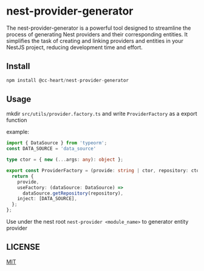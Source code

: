 # nest-provider-generator

The nest-provider-generator is a powerful tool designed to streamline the process of generating Nest providers and their corresponding entities. It simplifies the task of creating and linking providers and entities in your NestJS project, reducing development time and effort.

## Install

```ts
npm install @cc-heart/nest-provider-generator
```

## Usage

mkdir `src/utils/provider.factory.ts` and write `ProviderFactory` as a export function

example:

```ts
import { DataSource } from 'typeorm';
const DATA_SOURCE = 'data_source'

type ctor = { new (...args: any): object };

export const ProviderFactory = (provide: string | ctor, repository: ctor) => {
  return {
    provide,
    useFactory: (dataSource: DataSource) =>
      dataSource.getRepository(repository),
    inject: [DATA_SOURCE],
  };
};

```

Use under the nest root `nest-provider <module_name>` to generator entity provider

## LICENSE

[MIT](./LICENSE)
